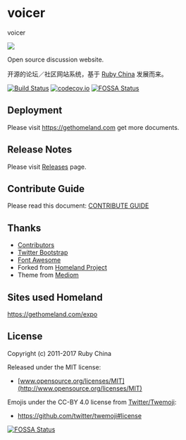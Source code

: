 # voicer
voicer

![](https://gethomeland.com/images/text-logo.svg)

Open source discussion website.

开源的论坛／社区网站系统，基于 [Ruby China](https://ruby-china.org) 发展而来。

[![Build Status](https://travis-ci.org/ruby-china/homeland.svg?branch=master)](https://travis-ci.org/ruby-china/homeland) [![codecov.io](https://codecov.io/github/ruby-china/homeland/coverage.svg?branch=master)](https://codecov.io/github/ruby-china/homeland?branch=master)
[![FOSSA Status](https://app.fossa.io/api/projects/git%2Bgithub.com%2Fruby-china%2Fhomeland.svg?type=shield)](https://app.fossa.io/projects/git%2Bgithub.com%2Fruby-china%2Fhomeland?ref=badge_shield)

## Deployment

Please visit https://gethomeland.com get more documents.

## Release Notes

Please visit [Releases](https://github.com/ruby-china/homeland/releases) page.

## Contribute Guide

Please read this document: [CONTRIBUTE GUIDE](https://github.com/ruby-china/homeland/blob/master/CONTRIBUTE.md)

## Thanks

* [Contributors](https://github.com/ruby-china/homeland/contributors)
* [Twitter Bootstrap](https://twitter.github.com/bootstrap)
* [Font Awesome](http://fortawesome.github.io/Font-Awesome/icons/)
* Forked from [Homeland Project](https://github.com/huacnlee/homeland)
* Theme from [Mediom](https://github.com/huacnlee/mediom)

## Sites used Homeland

https://gethomeland.com/expo

## License

Copyright (c) 2011-2017 Ruby China

Released under the MIT license:

* [www.opensource.org/licenses/MIT](http://www.opensource.org/licenses/MIT)

Emojis under the CC-BY 4.0 license from [Twitter/Twemoji][twemoji]:

* https://github.com/twitter/twemoji#license

[twemoji]: https://github.com/twitter/twemoji


[![FOSSA Status](https://app.fossa.io/api/projects/git%2Bgithub.com%2Fruby-china%2Fhomeland.svg?type=large)](https://app.fossa.io/projects/git%2Bgithub.com%2Fruby-china%2Fhomeland?ref=badge_large)
